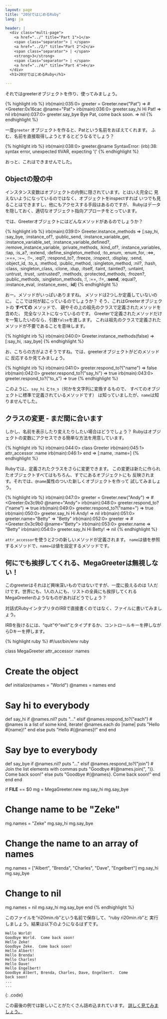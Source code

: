```yaml
---
layout: page
title: "20分ではじめるRuby"
lang: ja

header: |
  <div class="multi-page">
    <a href="../" title="Part 1">1</a>
    <span class="separator"> | </span>
    <a href="../2/" title="Part 2">2</a>
    <span class="separator"> | </span>
    <strong>3</strong>
    <span class="separator"> | </span>
    <a href="../4/" title="Part 4">4</a>
  </div>
  <h1>20分ではじめるRuby</h1>

---
```


それではgreeterオブジェクトを作り、使ってみましょう。

{% highlight irb %}
irb(main):035:0> greeter = Greeter.new("Pat")
=> #<Greeter:0x16cac @name="Pat">
irb(main):036:0> greeter.say_hi
Hi Pat!
=> nil
irb(main):037:0> greeter.say_bye
Bye Pat, come back soon.
=> nil
{% endhighlight %}

一度`greeter` オブジェクトを作ると、Patという名前をおぼえてくれます。
ふむ、名前を直接取得しようとするとどうなるでしょう？

{% highlight irb %}
irb(main):038:0> greeter.@name
SyntaxError: (irb):38: syntax error, unexpected tIVAR, expecting '('
{% endhighlight %}

おっと、これはできませんでした。

## Objectの殻の中

インスタンス変数はオブジェクトの内側に隠されています。とはいえ完全に
見えないようになっているのではなく、オブジェクトをinspectすれば
いつでも見ることはできますし、他にもアクセスする手段はあるのですが、
Rubyはデータを隠しておく、適切なオブジェクト指向アプローチをとっています。

では、Greeterオブジェクトにはどんなメソッドがあるのでしょうか？

{% highlight irb %}
irb(main):039:0> Greeter.instance_methods
=> [:say_hi, :say_bye, :instance_of?, :public_send,
    :instance_variable_get, :instance_variable_set,
    :instance_variable_defined?, :remove_instance_variable,
    :private_methods, :kind_of?, :instance_variables, :tap,
    :is_a?, :extend, :define_singleton_method, :to_enum,
    :enum_for, :<=>, :===, :=~, :!~, :eql?, :respond_to?,
    :freeze, :inspect, :display, :send, :object_id, :to_s,
    :method, :public_method, :singleton_method, :nil?, :hash,
    :class, :singleton_class, :clone, :dup, :itself, :taint,
    :tainted?, :untaint, :untrust, :trust, :untrusted?, :methods,
    :protected_methods, :frozen?, :public_methods, :singleton_methods,
    :!, :==, :!=, :__send__, :equal?, :instance_eval, :instance_exec, :__id__]
{% endhighlight %}

おー。メソッドがいっぱいありますね。
メソッドは2つしか定義していないのに。
ここでは何が起こっているのでしょうか？
そう、これはGreeterオブジェクトの **すべての** メソッドで、
親やその上の祖先のクラスで定義されたメソッドを含めた、
完全なリストになっているのです。
Greeterで定義されたメソッドだけを一覧したいのなら、引数`false`を渡します。
これは祖先のクラスで定義されたメソッドが不要であることを意味します。

{% highlight irb %}
irb(main):040:0> Greeter.instance_methods(false)
=> [:say_hi, :say_bye]
{% endhighlight %}

お、こちらの方がよさそうですね。では、greeterオブジェクトがどのメソッドに
反応するか見てみましょう。

{% highlight irb %}
irb(main):041:0> greeter.respond_to?("name")
=> false
irb(main):042:0> greeter.respond_to?("say_hi")
=> true
irb(main):043:0> greeter.respond_to?("to_s")
=> true
{% endhighlight %}

このように、`say_hi` と`to_s`（何かを文字列に変換するもので、
すべてのオブジェクトに標準で定義されているメソッドです）
は知っていましたが、`name`は知りませんでした。

## クラスの変更 - まだ間に合います

しかし、名前を表示したり変えたりしたい場合はどうでしょう？
Rubyはオブジェクトの変数にアクセスできる簡単な方法を用意しています。

{% highlight irb %}
irb(main):044:0> class Greeter
irb(main):045:1>   attr_accessor :name
irb(main):046:1> end
=> [:name, :name=]
{% endhighlight %}

Rubyでは、定義されたクラスをさらに変更できます。
この変更は新たに作られたオブジェクトすべてはもちろん、すでにあるオブジェクトにも
反映されます。それでは、`@name`属性のついた新しくオブジェクトを作って
試してみましょう。

{% highlight irb %}
irb(main):047:0> greeter = Greeter.new("Andy")
=> #<Greeter:0x3c9b0 @name="Andy">
irb(main):048:0> greeter.respond_to?("name")
=> true
irb(main):049:0> greeter.respond_to?("name=")
=> true
irb(main):050:0> greeter.say_hi
Hi Andy!
=> nil
irb(main):051:0> greeter.name="Betty"
=> "Betty"
irb(main):052:0> greeter
=> #<Greeter:0x3c9b0 @name="Betty">
irb(main):053:0> greeter.name
=> "Betty"
irb(main):054:0> greeter.say_hi
Hi Betty!
=> nil
{% endhighlight %}

`attr_accessor`を使うと2つの新しいメソッドが定義されます。
`name`は値を参照するメソッドで、`name=`は値を設定するメソッドです。

## 何にでも挨拶してくれる、MegaGreeterは無視しない！

このgreeterはそれほど興味深いものではないですが、一度に扱えるのは
1人だけです。世界にも、1人の人にも、リストの全員にも挨拶してくれる
MegaGreeterのようなものがあればどうでしょう？

対話式RubyインタプリタのIRBで直接書くのではなく、ファイルに書いてみましょう。

IRBを抜けるには、“quit”や“exit”とタイプするか、コントロールキーを押しながらDキーを押します。

{% highlight ruby %}
#!/usr/bin/env ruby

class MegaGreeter
  attr_accessor :names

  # Create the object
  def initialize(names = "World")
    @names = names
  end

  # Say hi to everybody
  def say_hi
    if @names.nil?
      puts "..."
    elsif @names.respond_to?("each")
      # @names is a list of some kind, iterate!
      @names.each do |name|
        puts "Hello #{name}!"
      end
    else
      puts "Hello #{@names}!"
    end
  end

  # Say bye to everybody
  def say_bye
    if @names.nil?
      puts "..."
    elsif @names.respond_to?("join")
      # Join the list elements with commas
      puts "Goodbye #{@names.join(", ")}.  Come back soon!"
    else
      puts "Goodbye #{@names}.  Come back soon!"
    end
  end
end


if __FILE__ == $0
  mg = MegaGreeter.new
  mg.say_hi
  mg.say_bye

  # Change name to be "Zeke"
  mg.names = "Zeke"
  mg.say_hi
  mg.say_bye

  # Change the name to an array of names
  mg.names = ["Albert", "Brenda", "Charles",
              "Dave", "Engelbert"]
  mg.say_hi
  mg.say_bye

  # Change to nil
  mg.names = nil
  mg.say_hi
  mg.say_bye
end
{% endhighlight %}

このファイルを“ri20min.rb”という名前で保存して、“ruby ri20min.rb”と
実行しましょう。結果は以下のようになるはずです。

    Hello World!
    Goodbye World.  Come back soon!
    Hello Zeke!
    Goodbye Zeke.  Come back soon!
    Hello Albert!
    Hello Brenda!
    Hello Charles!
    Hello Dave!
    Hello Engelbert!
    Goodbye Albert, Brenda, Charles, Dave, Engelbert.  Come
    back soon!
    ...
    ...
{: .code}

この最後の例では新しいことがたくさん詰め込まれています。
[詳しく見てみましょう。](../4/)
